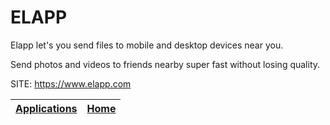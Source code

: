 # ELAPP

 Elapp let's you send files to mobile and desktop devices near you.
 
 Send photos and videos to friends nearby super fast without losing quality.

 SITE: https://www.elapp.com

 | [Applications](https://portable-linux-apps.github.io/apps.html) | [Home](https://portable-linux-apps.github.io)
 | --- | --- |
